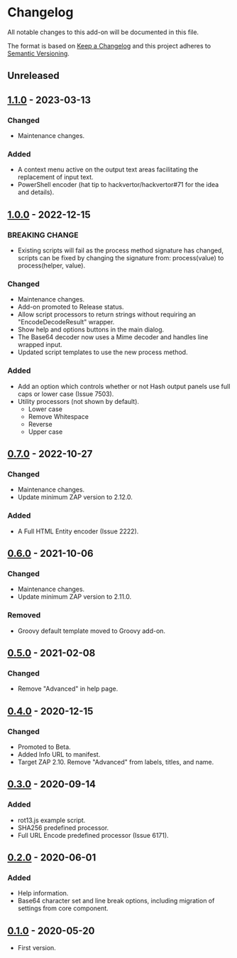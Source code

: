 # Changelog
All notable changes to this add-on will be documented in this file.

The format is based on [Keep a Changelog](https://keepachangelog.com/en/1.0.0/)
and this project adheres to [Semantic Versioning](https://semver.org/spec/v2.0.0.html).

## Unreleased


## [1.1.0] - 2023-03-13
### Changed
- Maintenance changes.

### Added
- A context menu active on the output text areas facilitating the replacement of input text.
- PowerShell encoder (hat tip to hackvertor/hackvertor#71 for the idea and details).

## [1.0.0] - 2022-12-15

### BREAKING CHANGE
- Existing scripts will fail as the process method signature has changed, scripts can be fixed by changing the signature from: process(value) to process(helper, value).

### Changed
- Maintenance changes.
- Add-on promoted to Release status.
- Allow script processors to return strings without requiring an "EncodeDecodeResult" wrapper.
- Show help and options buttons in the main dialog.
- The Base64 decoder now uses a Mime decoder and handles line wrapped input.
- Updated script templates to use the new process method.

### Added
- Add an option which controls whether or not Hash output panels use full caps or lower case (Issue 7503).
- Utility processors (not shown by default).
    - Lower case
    - Remove Whitespace
    - Reverse
    - Upper case

## [0.7.0] - 2022-10-27
### Changed
- Maintenance changes.
- Update minimum ZAP version to 2.12.0.

### Added
- A Full HTML Entity encoder (Issue 2222).

## [0.6.0] - 2021-10-06
### Changed
- Maintenance changes.
- Update minimum ZAP version to 2.11.0.

### Removed
- Groovy default template moved to Groovy add-on.

## [0.5.0] - 2021-02-08
### Changed
- Remove "Advanced" in help page.

## [0.4.0] - 2020-12-15

### Changed
- Promoted to Beta.
- Added Info URL to manifest.
- Target ZAP 2.10. Remove "Advanced" from labels, titles, and name.

## [0.3.0] - 2020-09-14

### Added
- rot13.js example script.
- SHA256 predefined processor.
- Full URL Encode predefined processor (Issue 6171).

## [0.2.0] - 2020-06-01

### Added
- Help information.
- Base64 character set and line break options, including migration of settings from core component.


## [0.1.0] - 2020-05-20

- First version.

[1.1.0]: https://github.com/zaproxy/zap-extensions/releases/encoder-v1.1.0
[1.0.0]: https://github.com/zaproxy/zap-extensions/releases/encoder-v1.0.0
[0.7.0]: https://github.com/zaproxy/zap-extensions/releases/encoder-v0.7.0
[0.6.0]: https://github.com/zaproxy/zap-extensions/releases/encoder-v0.6.0
[0.5.0]: https://github.com/zaproxy/zap-extensions/releases/encoder-v0.5.0
[0.4.0]: https://github.com/zaproxy/zap-extensions/releases/encoder-v0.4.0
[0.3.0]: https://github.com/zaproxy/zap-extensions/releases/encoder-v0.3.0
[0.2.0]: https://github.com/zaproxy/zap-extensions/releases/encoder-v0.2.0
[0.1.0]: https://github.com/zaproxy/zap-extensions/releases/encoder-v0.1.0
